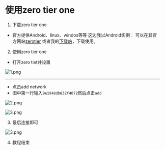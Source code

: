 # 使用zero tier one
1. 下载zero tier one
- 官方提供Android、linux、windos等等
这边我以Android实例：
可以在其官方网站[zerotier](http://zerotier.com)
或者我的[下载站](http://jp.frp.one:11333"一个简单的下载站")，下载使用。
2. 使用zero tier one
- 打开zero tiet并设置

![1.png](https://img.920zm.cn/i/2024/09/15/CfBYSZmdGiknJFr9.png)

-------

- 点击add network
- 图中第一行输入`9e1948db632f4072`然后点击`add`

![2.png](https://img.920zm.cn/i/2024/09/15/IJkKr6PTkf3Jekpj.png)

![3.png](https://img.920zm.cn/i/2024/09/15/1TbWR5uyHxqMrsOf.png)

3. 最后连接即可

![3.png](https://img.920zm.cn/i/2024/09/15/dpIuVIf04imXNs9r.png)

4. 教程结束
